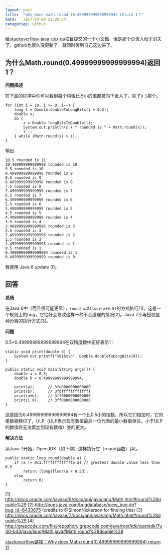 ```yaml
---
layout: post
title:  "why does math.round (0.49999999999999994) return 1？"
date:   2017-03-09 21:26:54
categories: Github
---
```


给[stackoverflow-java-top-qa项目](https://github.com/giantray/stackoverflow-java-top-qa)提交的一个小文档，但是那个负责人似乎消失了，github也很久没更新了，就同时传到自己这边来了。

## 为什么Math.round(0.49999999999999994)返回1？

**问题描述**

在下面的程序中你可以看到每个稍微比.5小的值都被向下舍入了，除了`0.5`那个。

```
for (int i = 10; i >= 0; i--) {
    long l = Double.doubleToLongBits(i + 0.5);
    double x;
    do {
        x = Double.longBitsToDouble(l);
        System.out.println(x + " rounded is " + Math.round(x));
        l--;
    } while (Math.round(x) > i);
}
```
输出
```
10.5 rounded is 11
10.499999999999998 rounded is 10
9.5 rounded is 10
9.499999999999998 rounded is 9
8.5 rounded is 9
8.499999999999998 rounded is 8
7.5 rounded is 8
7.499999999999999 rounded is 7
6.5 rounded is 7
6.499999999999999 rounded is 6
5.5 rounded is 6
5.499999999999999 rounded is 5
4.5 rounded is 5
4.499999999999999 rounded is 4
3.5 rounded is 4
3.4999999999999996 rounded is 3
2.5 rounded is 3
2.4999999999999996 rounded is 2
1.5 rounded is 2
1.4999999999999998 rounded is 1
0.5 rounded is 1
0.49999999999999994 rounded is 1
0.4999999999999999 rounded is 0
```
我使用 Java 6 update 31。

## 回答

**总结**

在Java 6中（而且很可能更早），`round x`以`floor(x+0.5)`的方式执行[1]。这是一个规则上的bug，它恰好会导致这样一种不合道理的情况[2]。Java 7不再授权这种分离的执行方式[3]。

**问题**

0.5+0.49999999999999994在双精度数中正好表示1：
```
static void print(double d) {
    System.out.printf("%016x\n", Double.doubleToLongBits(d));
}

public static void main(String args[]) {
    double a = 0.5;
    double b = 0.49999999999999994;

    print(a);      // 3fe0000000000000
    print(b);      // 3fdfffffffffffff
    print(a+b);    // 3ff0000000000000
    print(1.0);    // 3ff0000000000000
}
```
这是因为0.49999999999999994有一个比0.5小的指数，所以它们相加时，它的尾数被移位了，ULP（ULP表示现有数值最后一位代表的最小数值单位，小于ULP的数值将无法累加到现有数值）变的更大。

**解决方法**

从Java 7开始，OpenJDK（如下例）这样执行它（round函数）[4]。
```
public static long round(double a) {
    if (a != 0x1.fffffffffffffp-2) // greatest double value less than 0.5
        return (long)floor(a + 0.5d);
    else
        return 0;
}
```
[1] http://docs.oracle.com/javase/6/docs/api/java/lang/Math.html#round%28double%29
[2] http://bugs.java.com/bugdatabase/view_bug.do?bug_id=6430675 (credits to @SimonNickerson for finding this)
[3] http://docs.oracle.com/javase/7/docs/api/java/lang/Math.html#round%28double%29
[4] http://grepcode.com/file/repository.grepcode.com/java/root/jdk/openjdk/7u40-b43/java/lang/Math.java#Math.round%28double%29

[stackoverflow链接：Why does Math.round(0.49999999999999994) return 1?](http://stackoverflow.com/questions/9902968/why-does-math-round0-49999999999999994-return-1)